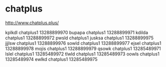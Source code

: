 # chatplus

http://www.chatplus.plus/

kplkdl chatplus1 13288899970
bupapa chatplus1 13288899971
kdilda chatplus1 13288899972
pwsld  chatplus1
jusksa chatplus1 13288899975
jjjlsw chatplus1 13288899976
sowld chatplus1 13288899977
ejsel chatplus1 13288899978
mojis chatplus1 13288899979
qsowk chatplus1 13285489971
lslel chatplus1 13285489972
tlwld chatplus1 13285489973
oowls chatplus1 13285489974
ewlkd chatplus1 13285489975
